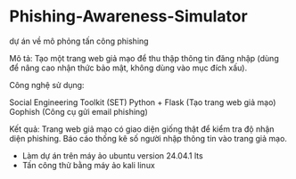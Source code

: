 # Phishing-Awareness-Simulator
dự án về mô phỏng tấn công phishing

Mô tả:
Tạo một trang web giả mạo để thu thập thông tin đăng nhập (dùng để nâng cao nhận thức bảo mật, không dùng vào mục đích xấu).

Công nghệ sử dụng:

Social Engineering Toolkit (SET)
Python + Flask (Tạo trang web giả mạo)
Gophish (Công cụ gửi email phishing)

Kết quả:
Trang web giả mạo có giao diện giống thật để kiểm tra độ nhận diện phishing.
Báo cáo thống kê số người nhập thông tin vào trang giả mạo.

- Làm dự án trên máy ảo ubuntu version 24.04.1 lts
- Tấn công thử bằng máy ảo kali linux 